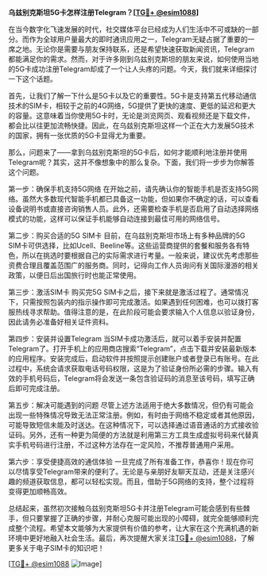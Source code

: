**乌兹别克斯坦5G卡怎样注册Telegram？[[TG💪+ @esim1088](https://t.me/s/esim1088)]**

在当今数字化飞速发展的时代，社交媒体平台已经成为人们生活中不可或缺的一部分。而作为全球用户量最大的即时通讯应用之一，Telegram无疑占据了重要的一席之地。无论你是需要与朋友保持联系，还是希望快速获取新闻资讯，Telegram都能满足你的需求。然而，对于许多刚到乌兹别克斯坦的朋友来说，如何使用当地的5G卡成功注册Telegram却成了一个让人头疼的问题。今天，我们就来详细探讨一下这个话题。

首先，让我们了解一下什么是5G卡以及它的重要性。5G卡是支持第五代移动通信技术的SIM卡，相较于之前的4G网络，5G提供了更快的速度、更低的延迟和更大的容量。这意味着当你使用5G卡时，无论是浏览网页、观看视频还是下载文件，都会比以往更加流畅快捷。因此，在乌兹别克斯坦这样一个正在大力发展5G技术的国家，拥有一张优质的5G卡显得尤为重要。

那么，问题来了——拿到乌兹别克斯坦的5G卡后，如何才能顺利地注册并使用Telegram呢？其实，这并不像想象中的那么复杂。下面，我们将一步步为你解答这个问题。

第一步：确保手机支持5G网络
在开始之前，请先确认你的智能手机是否支持5G网络。虽然大多数现代智能手机都已具备这一功能，但如果你不确定的话，可以查看设备说明书或直接咨询销售人员。此外，还需要检查手机是否启用了自动选择网络模式的功能，这样可以保证手机能够自动连接到最佳可用的网络信号。

第二步：购买合适的5G SIM卡
目前，在乌兹别克斯坦市场上有多种品牌的5G SIM卡可供选择，比如Ucell、Beeline等。这些运营商提供的套餐和服务各有特色，所以在挑选时要根据自己的实际需求进行考量。一般来说，建议优先考虑那些资费合理且覆盖范围广的服务商。同时，记得向工作人员询问有关国际漫游的相关政策，以便日后出国旅行时也能正常使用。

第三步：激活SIM卡
购买完5G SIM卡之后，接下来就是激活过程了。通常情况下，只需按照包装内的指示操作即可完成激活。如果遇到任何困难，也可以拨打客服热线寻求帮助。值得注意的是，在此阶段可能会要求输入个人信息以验证身份，因此请务必准备好相关证件资料。

第四步：安装并设置Telegram
当SIM卡成功激活后，就可以着手安装并配置Telegram了。打开手机上的应用商店搜索“Telegram”，点击下载并安装最新版本的应用程序。安装完成后，启动软件并按照提示创建账户或者登录已有账号。在此过程中，系统会请求获取电话号码权限，这是为了验证身份所必需的步骤。输入有效的手机号码后，Telegram将会发送一条包含验证码的消息至该号码，填写正确后即可完成注册。

第五步：解决可能遇到的问题
尽管上述方法适用于绝大多数情况，但仍有可能会出现一些特殊情况导致无法正常注册。例如，有时由于网络不稳定或者其他原因，可能导致短信未能及时送达。在这种情况下，可以选择通过语音通话的方式接收验证码。另外，还有一种更为简便的方法就是利用第三方工具生成虚拟号码来代替真实手机号码进行注册，不过这种方法存在一定风险，不推荐普通用户采用。

第六步：享受便捷高效的通信体验
一旦完成了所有准备工作，恭喜你！现在你可以尽情享受Telegram带来的便利了。无论是与亲朋好友聊天互动，还是关注感兴趣的频道获取信息，都可以轻松实现。而且，借助于5G网络的支持，整个过程将变得更加顺畅高效。

总结起来，虽然初次接触乌兹别克斯坦5G卡并注册Telegram可能会感到有些棘手，但只要掌握了正确的步骤，并耐心克服可能出现的小障碍，就完全能够顺利完成整个流程。希望本文能够为大家提供有价值的参考，让大家在这个充满机遇的新环境中更好地融入社会生活。最后，再次提醒大家关注[TG💪+ @esim1088](https://t.me/s/esim1088)，了解更多关于电子SIM卡的知识吧！

[[TG💪+ @esim1088](https://t.me/s/esim1088) ![Image](https://i.postimg.cc/4NQfJmqS/Snipaste-2025-05-13-00-14-12.png)]